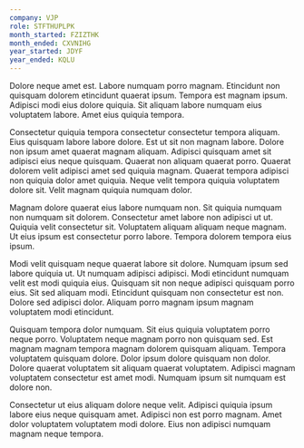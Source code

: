 ```yaml
---
company: VJP
role: STFTHUPLPK
month_started: FZIZTHK
month_ended: CXVNIHG
year_started: JDYF
year_ended: KQLU
---
```


Dolore neque amet est. Labore numquam porro magnam. Etincidunt non quisquam dolorem etincidunt quaerat ipsum. Tempora est magnam ipsum. Adipisci modi eius dolore quiquia. Sit aliquam labore numquam eius voluptatem labore. Amet eius quiquia tempora.

Consectetur quiquia tempora consectetur consectetur tempora aliquam. Eius quisquam labore labore dolore. Est ut sit non magnam labore. Dolore non ipsum amet quaerat magnam aliquam. Adipisci quisquam amet sit adipisci eius neque quisquam. Quaerat non aliquam quaerat porro. Quaerat dolorem velit adipisci amet sed quiquia magnam. Quaerat tempora adipisci non quiquia dolor amet quiquia. Neque velit tempora quiquia voluptatem dolore sit. Velit magnam quiquia numquam dolor.

Magnam dolore quaerat eius labore numquam non. Sit quiquia numquam non numquam sit dolorem. Consectetur amet labore non adipisci ut ut. Quiquia velit consectetur sit. Voluptatem aliquam aliquam neque magnam. Ut eius ipsum est consectetur porro labore. Tempora dolorem tempora eius ipsum.

Modi velit quisquam neque quaerat labore sit dolore. Numquam ipsum sed labore quiquia ut. Ut numquam adipisci adipisci. Modi etincidunt numquam velit est modi quiquia eius. Quisquam sit non neque adipisci quisquam porro eius. Sit sed aliquam modi. Etincidunt quisquam non consectetur est non. Dolore sed adipisci dolor. Aliquam porro magnam ipsum magnam voluptatem modi etincidunt.

Quisquam tempora dolor numquam. Sit eius quiquia voluptatem porro neque porro. Voluptatem neque magnam porro non quisquam sed. Est magnam magnam tempora magnam dolorem quisquam aliquam. Tempora voluptatem quisquam dolore. Dolor ipsum dolore quisquam non dolor. Dolore quaerat voluptatem sit aliquam quaerat voluptatem. Adipisci magnam voluptatem consectetur est amet modi. Numquam ipsum sit numquam est dolore non.

Consectetur ut eius aliquam dolore neque velit. Adipisci quiquia ipsum labore eius neque quisquam amet. Adipisci non est porro magnam. Amet dolor voluptatem voluptatem modi dolore. Eius non adipisci numquam magnam neque tempora.
    